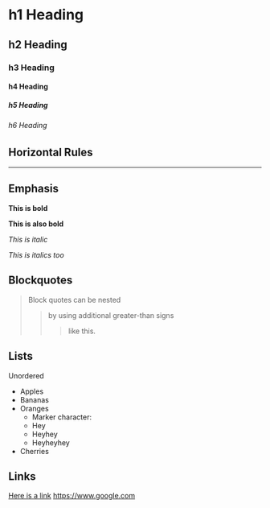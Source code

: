 # h1 Heading
## h2 Heading
### h3 Heading
#### h4 Heading
##### h5 Heading
###### h6 Heading

## Horizontal Rules

-----

## Emphasis

**This is bold**

__This is also bold__

*This is italic*

_This is italics too_

## Blockquotes

> Block quotes can be nested
>> by using additional greater-than signs
> > > like this.

## Lists

Unordered
+ Apples
+ Bananas
+ Oranges
  - Marker character:
  * Hey
  * Heyhey
  * Heyheyhey
+ Cherries

## Links

[Here is a link](https://www.google.com)
<https://www.google.com>
